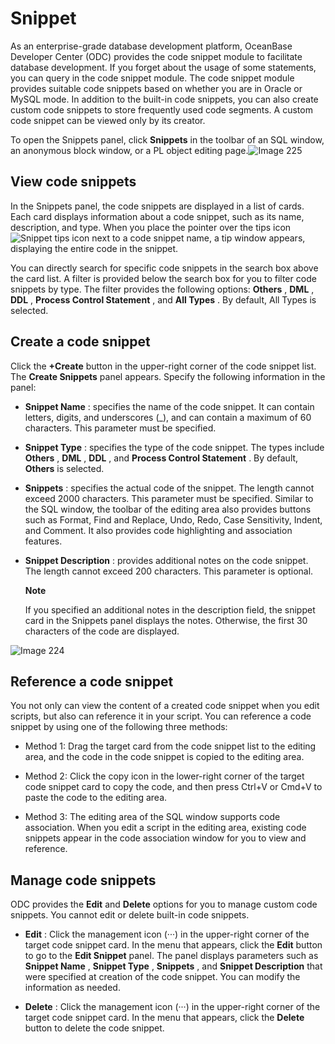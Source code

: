 Snippet 
============================

As an enterprise-grade database development platform, OceanBase Developer Center (ODC) provides the code snippet module to facilitate database development. If you forget about the usage of some statements, you can query in the code snippet module. The code snippet module provides suitable code snippets based on whether you are in Oracle or MySQL mode. In addition to the built-in code snippets, you can also create custom code snippets to store frequently used code segments. A custom code snippet can be viewed only by its creator. 

To open the Snippets panel, click **Snippets** in the toolbar of an SQL window, an anonymous block window, or a PL object editing page.![Image 225](https://help-static-aliyun-doc.aliyuncs.com/assets/img/en-US/3143849361/p242639.png) 

View code snippets 
---------------------------------------

In the Snippets panel, the code snippets are displayed in a list of cards. Each card displays information about a code snippet, such as its name, description, and type. When you place the pointer over the tips icon![Snippet tips icon](https://help-static-aliyun-doc.aliyuncs.com/assets/img/en-US/3143849361/p325006.png) next to a code snippet name, a tip window appears, displaying the entire code in the snippet. 

You can directly search for specific code snippets in the search box above the card list. A filter is provided below the search box for you to filter code snippets by type. The filter provides the following options: **Others** , **DML** , **DDL** , **Process Control Statement** , and **All Types** . By default, All Types is selected.

Create a code snippet 
------------------------------------------

Click the **+Create** button in the upper-right corner of the code snippet list. The **Create Snippets** panel appears. Specify the following information in the panel:

* **Snippet Name** : specifies the name of the code snippet. It can contain letters, digits, and underscores (_), and can contain a maximum of 60 characters. This parameter must be specified.

  

* **Snippet Type** : specifies the type of the code snippet. The types include **Others** , **DML** , **DDL** , and **Process Control Statement** . By default, **Others** is selected.

  

* **Snippets** : specifies the actual code of the snippet. The length cannot exceed 2000 characters. This parameter must be specified. Similar to the SQL window, the toolbar of the editing area also provides buttons such as Format, Find and Replace, Undo, Redo, Case Sensitivity, Indent, and Comment. It also provides code highlighting and association features.

  

* **Snippet Description** : provides additional notes on the code snippet. The length cannot exceed 200 characters. This parameter is optional. 

  **Note**

  

  If you specified an additional notes in the description field, the snippet card in the Snippets panel displays the notes. Otherwise, the first 30 characters of the code are displayed.
  




![Image 224](https://help-static-aliyun-doc.aliyuncs.com/assets/img/en-US/3143849361/p242637.png)

Reference a code snippet 
---------------------------------------------

You not only can view the content of a created code snippet when you edit scripts, but also can reference it in your script. You can reference a code snippet by using one of the following three methods:

* Method 1: Drag the target card from the code snippet list to the editing area, and the code in the code snippet is copied to the editing area.

  

* Method 2: Click the copy icon in the lower-right corner of the target code snippet card to copy the code, and then press Ctrl+V or Cmd+V to paste the code to the editing area.

  

* Method 3: The editing area of the SQL window supports code association. When you edit a script in the editing area, existing code snippets appear in the code association window for you to view and reference.

  




Manage code snippets 
-----------------------------------------

ODC provides the **Edit** and **Delete** options for you to manage custom code snippets. You cannot edit or delete built-in code snippets. 

* **Edit** : Click the management icon (···) in the upper-right corner of the target code snippet card. In the menu that appears, click the **Edit** button to go to the **Edit Snippet** panel. The panel displays parameters such as **Snippet Name** , **Snippet Type** , **Snippets** , and **Snippet Description** that were specified at creation of the code snippet. You can modify the information as needed.

  

* **Delete** : Click the management icon (···) in the upper-right corner of the target code snippet card. In the menu that appears, click the **Delete** button to delete the code snippet.

  



